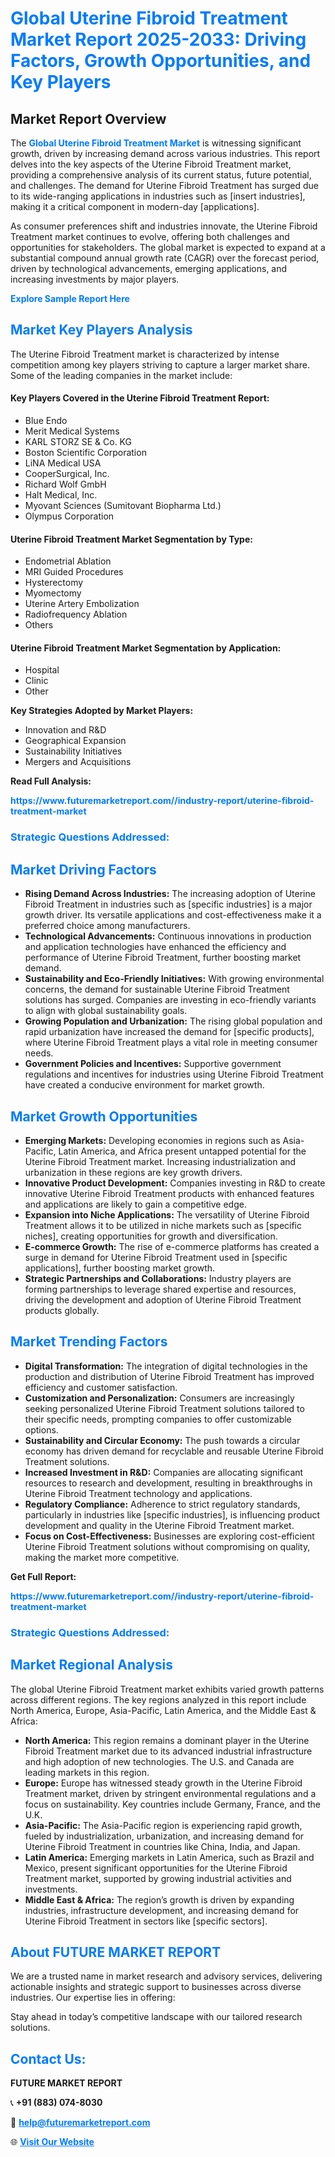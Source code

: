 <h1 style="color: #007BFF;">Global Uterine Fibroid Treatment Market Report 2025-2033: Driving Factors, Growth Opportunities, and Key Players</h1>

<section id="overview">
<h2>Market Report Overview</h2>
<p>The <a href="https://www.futuremarketreport.com//industry-report/uterine-fibroid-treatment-market" style="color: #007BFF; text-decoration: none;"><strong>Global Uterine Fibroid Treatment Market</strong></a> is witnessing significant growth, driven by increasing demand across various industries. This report delves into the key aspects of the Uterine Fibroid Treatment market, providing a comprehensive analysis of its current status, future potential, and challenges. The demand for Uterine Fibroid Treatment has surged due to its wide-ranging applications in industries such as [insert industries], making it a critical component in modern-day [applications].</p>
<p>As consumer preferences shift and industries innovate, the Uterine Fibroid Treatment market continues to evolve, offering both challenges and opportunities for stakeholders. The global market is expected to expand at a substantial compound annual growth rate (CAGR) over the forecast period, driven by technological advancements, emerging applications, and increasing investments by major players.</p>
</section>

<section id="overview">
<p><a href="https://www.futuremarketreport.com//request-sample/reportId=79275" style="color: #007BFF; text-decoration: none;"><strong>Explore Sample Report Here</strong></a></p>
</section>

<section id="key-players">
<h2 style="color: #007BFF;">Market Key Players Analysis</h2>
<p>The Uterine Fibroid Treatment market is characterized by intense competition among key players striving to capture a larger market share. Some of the leading companies in the market include:</p>
<h4>Key Players Covered in the Uterine Fibroid Treatment Report:</h4>
<ul><li>Blue Endo</li><li>Merit Medical Systems</li><li>KARL STORZ SE &amp; Co. KG</li><li>Boston Scientific Corporation</li><li>LiNA Medical USA</li><li>CooperSurgical, Inc.</li><li>Richard Wolf GmbH</li><li>Halt Medical, Inc.</li><li>Myovant Sciences (Sumitovant Biopharma Ltd.)</li><li>Olympus Corporation</li></ul>
<h4>Uterine Fibroid Treatment Market Segmentation by Type:</h4>
<ul><li>Endometrial Ablation</li><li>MRI Guided Procedures</li><li>Hysterectomy</li><li>Myomectomy</li><li>Uterine Artery Embolization</li><li>Radiofrequency Ablation</li><li>Others</li></ul>

<h4>Uterine Fibroid Treatment Market Segmentation by Application:</h4>
<ul><li>Hospital</li><li>Clinic</li><li>Other</li></ul>
<p><strong>Key Strategies Adopted by Market Players:</strong></p>
<ul>
<li>Innovation and R&D</li>
<li>Geographical Expansion</li>
<li>Sustainability Initiatives</li>
<li>Mergers and Acquisitions</li>
</ul>
</section>

<section>
<p><strong>Read Full Analysis: </strong></p><a href="https://www.futuremarketreport.com//industry-report/uterine-fibroid-treatment-market" style="color: #007BFF; text-decoration: none;"><strong>https://www.futuremarketreport.com//industry-report/uterine-fibroid-treatment-market</strong></a>
<h3 style="color: #007BFF;">Strategic Questions Addressed:</h3>
</section>

<section id="driving-factors">
<h2 style="color: #007BFF;">Market Driving Factors</h2>
<ul>
<li><strong>Rising Demand Across Industries:</strong> The increasing adoption of Uterine Fibroid Treatment in industries such as [specific industries] is a major growth driver. Its versatile applications and cost-effectiveness make it a preferred choice among manufacturers.</li>
<li><strong>Technological Advancements:</strong> Continuous innovations in production and application technologies have enhanced the efficiency and performance of Uterine Fibroid Treatment, further boosting market demand.</li>
<li><strong>Sustainability and Eco-Friendly Initiatives:</strong> With growing environmental concerns, the demand for sustainable Uterine Fibroid Treatment solutions has surged. Companies are investing in eco-friendly variants to align with global sustainability goals.</li>
<li><strong>Growing Population and Urbanization:</strong> The rising global population and rapid urbanization have increased the demand for [specific products], where Uterine Fibroid Treatment plays a vital role in meeting consumer needs.</li>
<li><strong>Government Policies and Incentives:</strong> Supportive government regulations and incentives for industries using Uterine Fibroid Treatment have created a conducive environment for market growth.</li>
</ul>
</section>

<section id="growth-opportunities">
<h2 style="color: #007BFF;">Market Growth Opportunities</h2>
<ul>
<li><strong>Emerging Markets:</strong> Developing economies in regions such as Asia-Pacific, Latin America, and Africa present untapped potential for the Uterine Fibroid Treatment market. Increasing industrialization and urbanization in these regions are key growth drivers.</li>
<li><strong>Innovative Product Development:</strong> Companies investing in R&D to create innovative Uterine Fibroid Treatment products with enhanced features and applications are likely to gain a competitive edge.</li>
<li><strong>Expansion into Niche Applications:</strong> The versatility of Uterine Fibroid Treatment allows it to be utilized in niche markets such as [specific niches], creating opportunities for growth and diversification.</li>
<li><strong>E-commerce Growth:</strong> The rise of e-commerce platforms has created a surge in demand for Uterine Fibroid Treatment used in [specific applications], further boosting market growth.</li>
<li><strong>Strategic Partnerships and Collaborations:</strong> Industry players are forming partnerships to leverage shared expertise and resources, driving the development and adoption of Uterine Fibroid Treatment products globally.</li>
</ul>
</section>

<section id="trending-factors">
<h2 style="color: #007BFF;">Market Trending Factors</h2>
<ul>
<li><strong>Digital Transformation:</strong> The integration of digital technologies in the production and distribution of Uterine Fibroid Treatment has improved efficiency and customer satisfaction.</li>
<li><strong>Customization and Personalization:</strong> Consumers are increasingly seeking personalized Uterine Fibroid Treatment solutions tailored to their specific needs, prompting companies to offer customizable options.</li>
<li><strong>Sustainability and Circular Economy:</strong> The push towards a circular economy has driven demand for recyclable and reusable Uterine Fibroid Treatment solutions.</li>
<li><strong>Increased Investment in R&D:</strong> Companies are allocating significant resources to research and development, resulting in breakthroughs in Uterine Fibroid Treatment technology and applications.</li>
<li><strong>Regulatory Compliance:</strong> Adherence to strict regulatory standards, particularly in industries like [specific industries], is influencing product development and quality in the Uterine Fibroid Treatment market.</li>
<li><strong>Focus on Cost-Effectiveness:</strong> Businesses are exploring cost-efficient Uterine Fibroid Treatment solutions without compromising on quality, making the market more competitive.</li>
</ul>
</section>

<section>
<p><strong>Get Full Report: </strong></p><a href="https://www.futuremarketreport.com//industry-report/uterine-fibroid-treatment-market" style="color: #007BFF; text-decoration: none;"><strong>https://www.futuremarketreport.com//industry-report/uterine-fibroid-treatment-market</strong></a>
<h3 style="color: #007BFF;">Strategic Questions Addressed:</h3>
</section>


<section id="regional-analysis">
<h2 style="color: #007BFF;">Market Regional Analysis</h2>
<p>The global Uterine Fibroid Treatment market exhibits varied growth patterns across different regions. The key regions analyzed in this report include North America, Europe, Asia-Pacific, Latin America, and the Middle East & Africa:</p>
<ul>
<li><strong>North America:</strong> This region remains a dominant player in the Uterine Fibroid Treatment market due to its advanced industrial infrastructure and high adoption of new technologies. The U.S. and Canada are leading markets in this region.</li>
<li><strong>Europe:</strong> Europe has witnessed steady growth in the Uterine Fibroid Treatment market, driven by stringent environmental regulations and a focus on sustainability. Key countries include Germany, France, and the U.K.</li>
<li><strong>Asia-Pacific:</strong> The Asia-Pacific region is experiencing rapid growth, fueled by industrialization, urbanization, and increasing demand for Uterine Fibroid Treatment in countries like China, India, and Japan.</li>
<li><strong>Latin America:</strong> Emerging markets in Latin America, such as Brazil and Mexico, present significant opportunities for the Uterine Fibroid Treatment market, supported by growing industrial activities and investments.</li>
<li><strong>Middle East & Africa:</strong> The region’s growth is driven by expanding industries, infrastructure development, and increasing demand for Uterine Fibroid Treatment in sectors like [specific sectors].</li>
</ul>
</section>

<footer>
<h2 style="color: #007BFF;">About FUTURE MARKET REPORT</h2>
<p>We are a trusted name in market research and advisory services, delivering actionable insights and strategic support to businesses across diverse industries. Our expertise lies in offering:</p>

<p>Stay ahead in today’s competitive landscape with our tailored research solutions.</p>

<h2 style="color: #007BFF;">Contact Us:</h2>
<p><strong>FUTURE MARKET REPORT</strong></p>
<p>📞 <strong>+91 (883) 074-8030</strong></p>
<p>📧 <strong><a href="mailto:help@futuremarketreport.com" style="color: #007BFF;">help@futuremarketreport.com</a></strong></p>
<p>🌐 <strong><a href="https://www.futuremarketreport.com/" style="color: #007BFF;">Visit Our Website</a></strong></p>
</footer>